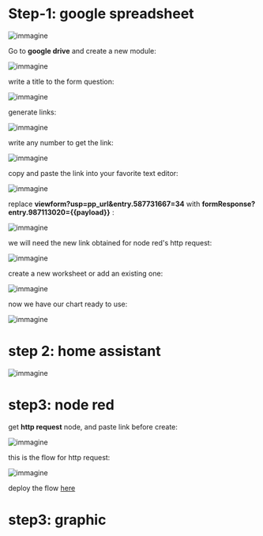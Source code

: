 # Step-1: google spreadsheet

![immagine](https://user-images.githubusercontent.com/68069659/106394419-c7354e80-63fc-11eb-8f7c-2c15818dfad4.png)

Go to **google drive** and create a new module:

![immagine](https://user-images.githubusercontent.com/68069659/106382302-ea410d80-63be-11eb-972d-2c2c17c7064f.png)

write a title to the form question:

![immagine](https://user-images.githubusercontent.com/68069659/106389578-4ff3c080-63e4-11eb-9179-650fbb6fdd73.png)

generate links:

![immagine](https://user-images.githubusercontent.com/68069659/106383391-ecf33100-63c5-11eb-96f9-42992e1adb18.png)

write any number to get the link:


![immagine](https://user-images.githubusercontent.com/68069659/106389920-38b5d280-63e6-11eb-9c99-1e3bafd409e3.png)

copy and paste the link into your favorite text editor:

![immagine](https://user-images.githubusercontent.com/68069659/106390138-37d17080-63e7-11eb-82c2-e071b418faa1.png)

replace **viewform?usp=pp_url&entry.587731667=34**  with  **formResponse?entry.987113020={{payload}}** :

![immagine](https://user-images.githubusercontent.com/68069659/106390176-6b13ff80-63e7-11eb-8cce-d268c85dcc0f.png)

we will need the new link obtained for node red's http request:

![immagine](https://user-images.githubusercontent.com/68069659/106384047-617b9f00-63c9-11eb-9ee7-009fe896ed80.png)

create a new worksheet or add an existing one:

![immagine](https://user-images.githubusercontent.com/68069659/106384199-eebef380-63c9-11eb-8fd7-eb4996224b6d.png)

now we have our chart ready to use:

![immagine](https://user-images.githubusercontent.com/68069659/106384288-54ab7b00-63ca-11eb-8c2b-18292536e6b7.png)

# step 2: home assistant

![immagine](https://user-images.githubusercontent.com/68069659/106394496-314df380-63fd-11eb-8162-3c8d8be88af3.png)



# step3: node red

get  **http request** node, and paste link before create:

![immagine](https://user-images.githubusercontent.com/68069659/106384407-fc28ad80-63ca-11eb-87f5-9fcad3e43e04.png)

this is the flow for http request:

![immagine](https://user-images.githubusercontent.com/68069659/106384484-5e81ae00-63cb-11eb-8d15-126c321f3602.png)

deploy the flow [here]()

# step3: graphic




